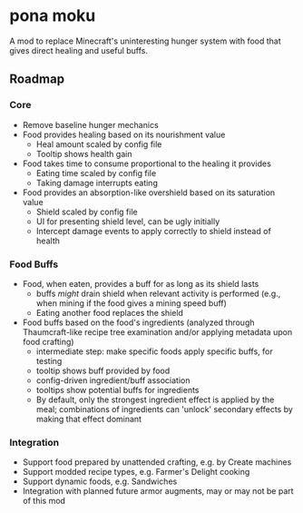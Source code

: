 # pona moku

A mod to replace Minecraft's uninteresting hunger system with food that gives direct healing and useful buffs.

## Roadmap
### Core
- Remove baseline hunger mechanics
- Food provides healing based on its nourishment value
  - Heal amount scaled by config file
  - Tooltip shows health gain
- Food takes time to consume proportional to the healing it provides
  - Eating time scaled by config file
  - Taking damage interrupts eating
- Food provides an absorption-like overshield based on its saturation value
  - Shield scaled by config file
  - UI for presenting shield level, can be ugly initially
  - Intercept damage events to apply correctly to shield instead of health

### Food Buffs
- Food, when eaten, provides a buff for as long as its shield lasts
  - buffs *might* drain shield when relevant activity is performed (e.g., when mining if the food gives a mining speed buff)
  - Eating another food replaces the shield
- Food buffs based on the food's ingredients (analyzed through Thaumcraft-like recipe tree examination and/or applying metadata upon food crafting)
  - intermediate step: make specific foods apply specific buffs, for testing
  - tooltip shows buff provided by food
  - config-driven ingredient/buff association
  - tooltips show potential buffs for ingredients
  - By default, only the strongest ingredient effect is applied by the meal; combinations of ingredients can 'unlock' secondary effects by making that effect dominant

### Integration
- Support food prepared by unattended crafting, e.g. by Create machines
- Support modded recipe types, e.g. Farmer's Delight cooking
- Support dynamic foods, e.g. Sandwiches
- Integration with planned future armor augments, may or may not be part of this mod
